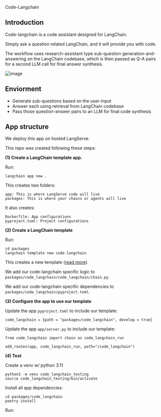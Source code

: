 Code-Langchain

## Introduction

Code-langchain is a code assistant designed for LangChain. 

Simply ask a question related LangChain, and it will provide you with code.

The workflow uses research-assistant type sub-question generation-and-answering on the LangChain codebase, which is then passed as Q-A pairs for a second LLM call for final answer synthesis.

![image](https://github.com/langchain-ai/code-langchain-v2/assets/122662504/466544df-4a26-41f6-a29e-ac3a94028b23)

## Enviorment 

* Generate sub-questions based on the user-input
* Answer each using retrieval from LangChain codebase
* Pass those question-answer pairs to an LLM for final code synthesis

## App structure

We deploy this app on hosted LangServe.

This repo was created following these steps:

**(1) Create a LangChain template app.**

Run:
```
langchain app new .  
```

This creates two folders:
```
app: This is where LangServe code will live
packages: This is where your chains or agents will live
```

It also creates:
```
Dockerfile: App configurations
pyproject.toml: Project configurations
```

**(2) Create a LangChain template**

Run:
```
cd packages
langchain template new code-langchain
```

This creates a new template ([read more](https://github.com/langchain-ai/langchain/tree/master/templates#quick-start)).

We add our code-langchain specific logic to `packages/code_langchain/code_langchain/chain.py`.

We add our code-langchain specific dependencies to `packages/code_langchain/pyproject.toml`.

**(3) Configure the app to use our template**

Update the app `pyproject.toml` to include our template:
```
code_langchain = {path = "packages/code_langchain", develop = true}
```

Update the app `app/server.py` to include our template:
```
from code_langchain import chain as code_langchain_run

add_routes(app, code_langchain_run, path="/code_langchain")
```

**(4) Test**

Create a venv w/ python 3.11
```
python3 -m venv code_langchain_testing
source code_langchain_testing/bin/activate
```

Install all app dependencies:
```
cd packages/code_langchain
poetry install
```

Run: 
